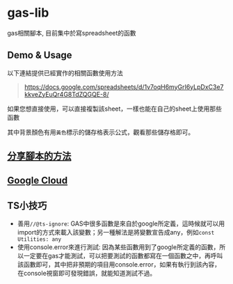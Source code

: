 # gas-lib

gas相關腳本, 目前集中於寫spreadsheet的函數

## Demo & Usage

以下連結提供已經實作的相關函數使用方法

> https://docs.google.com/spreadsheets/d/1v7oqH6myGrI6yLpDxC3e7kkveZyEuQr4G8TdZQGQE-8/

如果您想直接使用，可以直接複製該sheet，一樣也能在自己的sheet上使用那些函數

其中背景顏色有用`黃色`標示的儲存格表示公式，觀看那些儲存格即可。

## [分享腳本的方法](doc/share.md)

## [Google Cloud](doc/googleCloud.md)

## TS小技巧

- 善用`//@ts-ignore`: GAS中很多函數是來自於google所定義，這時候就可以用import的方式來載入該變數；另一種解法是將變數宣告成any，例如`const Utilities: any`
- 使用console.error來進行測試: 因為某些函數用到了google所定義的函數，所以一定要在gas才能測試，可以把要測試的函數都寫在一個函數之中，再呼叫該函數即可，其中把非預期的項目用console.error，如果有執行到該內容，在console視窗即可發現錯誤，就能知道測試不過。
